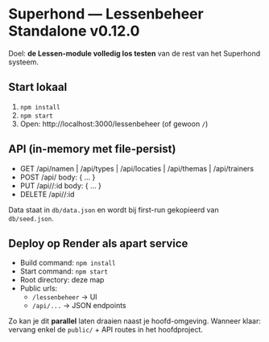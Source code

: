 # Superhond — Lessenbeheer Standalone v0.12.0

Doel: **de Lessen-module volledig los testen** van de rest van het Superhond systeem.

## Start lokaal
1) `npm install`
2) `npm start`
3) Open: http://localhost:3000/lessenbeheer  (of gewoon `/`)

## API (in-memory met file-persist)
- GET  /api/namen | /api/types | /api/locaties | /api/themas | /api/trainers
- POST /api/<key>        body: { ... }
- PUT  /api/<key>/:id    body: { ... }
- DELETE /api/<key>/:id

Data staat in `db/data.json` en wordt bij first-run gekopieerd van `db/seed.json`.

## Deploy op Render als **apart service**
- Build command: `npm install`
- Start command: `npm start`
- Root directory: deze map
- Public urls:
    - `/lessenbeheer` → UI
    - `/api/...`      → JSON endpoints

Zo kan je dit **parallel** laten draaien naast je hoofd-omgeving. 
Wanneer klaar: vervang enkel de `public/` + API routes in het hoofdproject.